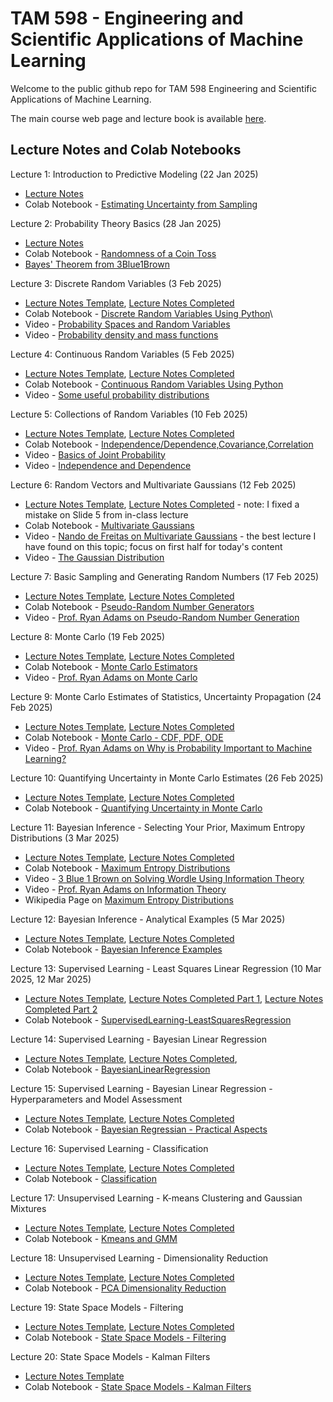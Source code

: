 # TAM 598 - Engineering and Scientific Applications of Machine Learning 

Welcome to the public github repo for TAM 598 Engineering and Scientific Applications of Machine Learning. 

The main course web page and lecture book is available [here](https://elifleaf.github.io/intro-scientific-ml/index.html).

## Lecture Notes and Colab Notebooks 

Lecture 1: Introduction to Predictive Modeling (22 Jan 2025)
+ [Lecture Notes](TAM598-Lecture1-22Jan.pdf)
+ Colab Notebook - [Estimating Uncertainty from Sampling](https://colab.research.google.com/drive/1gBJRecqxxtmd2hVnS9bM7sVEKwwzuCnF)

Lecture 2: Probability Theory Basics (28 Jan 2025)
+ [Lecture Notes](TAM598-Lecture2-28Jan.pdf)
+ Colab Notebook - [Randomness of a Coin Toss](https://colab.research.google.com/drive/1wCrwqNFejwWU3GBJ2dpfyGjj3RTsIwrt)
+ [Bayes' Theorem from 3Blue1Brown](https://www.youtube.com/watch?v=HZGCoVF3YvM)
  
Lecture 3: Discrete Random Variables (3 Feb 2025)
+ [Lecture Notes Template](TAM598-Lecture3-Template-3Feb.pdf), [Lecture Notes Completed](TAM598-Lecture3-3Feb.pdf)
+ Colab Notebook - [Discrete Random Variables Using Python](https://colab.research.google.com/drive/1oeR4GhnhVjOrFQa_Wy5qd5NbvO0mzU6s)\
+ Video - [Probability Spaces and Random Variables](https://www.youtube.com/watch?v=DqGUwoz4d4M)
+ Video - [Probability density and mass functions](https://www.youtube.com/watch?v=hDjcxi9p0ak)

Lecture 4: Continuous Random Variables (5 Feb 2025)
+ [Lecture Notes Template](TAM598-Lecture4-Template-Feb5.pdf), [Lecture Notes Completed](TAM598-Lecture4-Feb5.pdf)
+ Colab Notebook - [Continuous Random Variables Using Python](https://colab.research.google.com/drive/1sWAE-tm6uQsr3KSjl3UuTwPjK269YVjf)
+ Video - [Some useful probability distributions](https://www.youtube.com/watch?v=8OaNOCblGZY)

Lecture 5: Collections of Random Variables (10 Feb 2025)
+ [Lecture Notes Template](TAM598-Lecture5-Template-10Feb.pdf), [Lecture Notes Completed](TAM598-Lecture5-10Feb.pdf)
+ Colab Notebook - [Independence/Dependence,Covariance,Correlation](https://colab.research.google.com/drive/1wcHEf5DyQH4FEw_kNTTiTx1NGrgCs4gO)
+ Video - [Basics of Joint Probability](https://www.youtube.com/watch?v=CQS4xxz-2s4)
+ Video - [Independence and Dependence](https://www.youtube.com/watch?v=mjkc5gqSO8Q)

Lecture 6: Random Vectors and Multivariate Gaussians (12 Feb 2025) 
+ [Lecture Notes Template](TAM598-Lecture6-Template-12Feb.pdf), [Lecture Notes Completed](TAM598-Lecture6-12Feb.pdf) - note: I fixed a mistake on Slide 5 from in-class lecture
+ Colab Notebook - [Multivariate Gaussians](https://colab.research.google.com/drive/1Spef_HLFZPwKID7VFEvvww0xhScV5xRS?usp=sharing) 
+ Video - [Nando de Freitas on Multivariate Gaussians](https://www.youtube.com/watch?v=4vGiHC35j9s) - the best lecture I have found on this topic; focus on first half for today's content 
+ Video - [The Gaussian Distribution](https://www.youtube.com/watch?v=wc7oZB15rYQ)

Lecture 7: Basic Sampling and Generating Random Numbers (17 Feb 2025)
+ [Lecture Notes Template](TAM598-Lecture7-Template-17Feb.pdf), [Lecture Notes Completed](TAM598-Lecture7-17Feb.pdf) 
+ Colab Notebook - [Pseudo-Random Number Generators](https://colab.research.google.com/drive/1UV7PgcWGX6GqS0M9rQvYmhPbVOFLHAVJ?usp=sharing)
+ Video - [Prof. Ryan Adams on Pseudo-Random Number Generation](https://www.youtube.com/watch?v=4mdWoAKtUBE)

Lecture 8: Monte Carlo (19 Feb 2025)
+ [Lecture Notes Template](TAM598-Lecture8-Template-19Feb.pdf), [Lecture Notes Completed](TAM598-Lecture8-19Feb.pdf) 
+ Colab Notebook - [Monte Carlo Estimators](https://colab.research.google.com/drive/1AKOH3zjzL_O0DmnsTYQPijs5UE8dmYOJ?usp=sharing)
+ Video - [Prof. Ryan Adams on Monte Carlo](https://www.youtube.com/watch?v=JeMvBCxJrDg)

Lecture 9: Monte Carlo Estimates of Statistics, Uncertainty Propagation (24 Feb 2025)
+ [Lecture Notes Template](TAM598-Lecture9-Template-24Feb.pdf), [Lecture Notes Completed](TAM598-Lecture9-24Feb.pdf)  
+ Colab Notebook - [Monte Carlo - CDF, PDF, ODE](https://colab.research.google.com/drive/1ynkWTx_U3LJpA4nzmLTVaK50VA6cuPT2?usp=sharing)
+ Video - [Prof. Ryan Adams on Why is Probability Important to Machine Learning?](https://www.youtube.com/watch?v=oeyZNemZe04)

Lecture 10: Quantifying Uncertainty in Monte Carlo Estimates (26 Feb 2025)
+ [Lecture Notes Template](TAM598-Lecture10-Template-26Feb.pdf), [Lecture Notes Completed](TAM598-Lecture10-26Feb.pdf)
+ Colab Notebook - [Quantifying Uncertainty in Monte Carlo](https://colab.research.google.com/drive/1YN6-tpTH4jHuXu8f7V2Cl_wCmuoUa3Ks?usp=sharing)

Lecture 11: Bayesian Inference - Selecting Your Prior, Maximum Entropy Distributions (3 Mar 2025)
+ [Lecture Notes Template](TAM598-Lecture11-Template-3Mar.pdf), [Lecture Notes Completed](TAM598-Lecture11-3Mar.pdf) 
+ Colab Notebook - [Maximum Entropy Distributions](https://colab.research.google.com/drive/1HH4YNUNAcc12vw5Ulyoecf8n9t9Z9orX?usp=sharing)
+ Video - [3 Blue 1 Brown on Solving Wordle Using Information Theory](https://www.youtube.com/watch?v=v68zYyaEmEA)
+ Video - [Prof. Ryan Adams on Information Theory](https://www.youtube.com/watch?v=bkLHszLlH34)
+ Wikipedia Page on [Maximum Entropy Distributions](https://en.wikipedia.org/wiki/Maximum_entropy_probability_distribution)

Lecture 12: Bayesian Inference - Analytical Examples (5 Mar 2025)
+ [Lecture Notes Template](TAM598-Lecture12-Template-5Mar.pdf), [Lecture Notes Completed](TAM598-Lecture12-5Mar.pdf)
+ Colab Notebook - [Bayesian Inference Examples](https://colab.research.google.com/drive/1NjLAGcv220tAG2mFD5Fr-ZKagPDqjYNP?usp=sharing)

Lecture 13: Supervised Learning - Least Squares Linear Regression (10 Mar 2025, 12 Mar 2025)
+ [Lecture Notes Template](TAM598-Lecture13-Template-10Mar.pdf), [Lecture Notes Completed Part 1](TAM598-Lecture13-10Mar.pdf), [Lecture Notes Completed Part 2](TAM598-Lecture13-Part2-12Mar.pdf)
+ Colab Notebook - [SupervisedLearning-LeastSquaresRegression](https://colab.research.google.com/drive/1LbaKyp8-lYji0R1f5es_cK06EXY9JTOC?usp=sharing)

Lecture 14: Supervised Learning - Bayesian Linear Regression 
+ [Lecture Notes Template](TAM598-Lecture14-Template-21Mar.pdf), [Lecture Notes Completed](TAM598-Lecture14-21Mar.pdf),
+ Colab Notebook - [BayesianLinearRegression](https://colab.research.google.com/drive/1GPLplBXnKeH1MSGL15R8CyY9Bslq4EIr?usp=sharing)

Lecture 15: Supervised Learning - Bayesian Linear Regression - Hyperparameters and Model Assessment 
+ [Lecture Notes Template](TAM598-Lecture15-Template-26Mar.pdf), [Lecture Notes Completed](TAM598-Lecture15-26Mar.pdf)
+ Colab Notebook - [Bayesian Regressian - Practical Aspects](https://colab.research.google.com/drive/1oEOFNxnz7VTFoY8jrXcwGIcXriTpmQyR?usp=sharing)

Lecture 16: Supervised Learning - Classification 
+ [Lecture Notes Template](TAM598-Lecture16-Template-31Mar.pdf), [Lecture Notes Completed](TAM598-Lecture16-31Mar.pdf)
+ Colab Notebook - [Classification](https://colab.research.google.com/drive/1tDWhaoVz8HmwTCdyNd8_5yuiUNOwqnQ_?usp=sharing) 

Lecture 17: Unsupervised Learning - K-means Clustering and Gaussian Mixtures 
+ [Lecture Notes Template](TAM598-Lecture17-Template-1Apr.pdf), [Lecture Notes Completed](TAM598-Lecture17-Completed-1Apr.pdf)
+ Colab Notebook - [Kmeans and GMM](https://colab.research.google.com/drive/1FXYLCSPGCXmqMaDkP5zqlQmkKzqhKFww?usp=sharing)

Lecture 18: Unsupervised Learning - Dimensionality Reduction 
+ [Lecture Notes Template](TAM598-Lecture18-Template-7Apr.pdf), [Lecture Notes Completed](TAM598-Lecture18-7Apr.pdf)
+ Colab Notebook - [PCA Dimensionality Reduction](https://colab.research.google.com/drive/1cxK7Y4lV_qufcq_5j90uvxwyPjkoZBde?usp=sharing)

Lecture 19: State Space Models - Filtering  
+ [Lecture Notes Template](TAM598-Lecture19-Template-14Apr.pdf), [Lecture Notes Completed](TAM598-Lecture19-14Apr.pdf)
+ Colab Notebook - [State Space Models - Filtering](https://colab.research.google.com/drive/1a_MxKYLlMZtNLrFnMZM5-h-_XMyHGva4?usp=sharing)

Lecture 20: State Space Models - Kalman Filters  
+ [Lecture Notes Template](TAM598-Lecture20-Template-16Apr.pdf)
+ Colab Notebook - [State Space Models - Kalman Filters](https://colab.research.google.com/drive/18zRIt88OHhZv-06dAx-s-I7d1YYNn1Aw?usp=sharing) 

  
  

  



  


